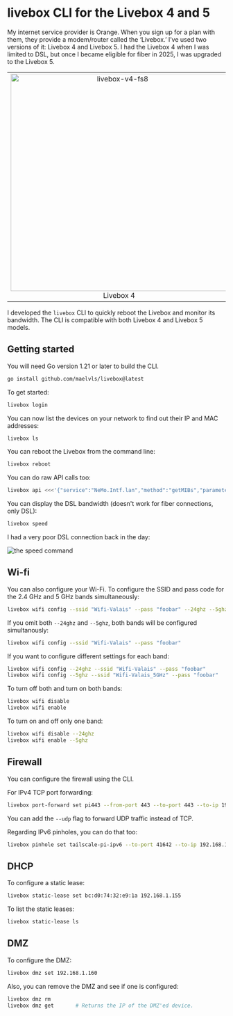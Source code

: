 # livebox CLI for the Livebox 4 and 5

My internet service provider is Orange. When you sign up for a plan with them, they provide a modem/router called the ‘Livebox.’ I’ve used two versions of it: Livebox 4 and Livebox 5. I had the Livebox 4 when I was limited to DSL, but once I became eligible for fiber in 2025, I was upgraded to the Livebox 5.

<!-- Table without border just to align the two images. Center text. -->

<table align="center" border="0">
  <tr>
    <td align="center">
      <img alt="livebox-v4-fs8" src="https://github.com/user-attachments/assets/12b3b3eb-a9be-45b6-868e-a12b414a041c" width="500">
        Livebox 4
    </td>
    <td align="center">
      <img alt="livebox-v5-fs8" src="https://github.com/user-attachments/assets/bf8bf5e2-b7e4-4cd8-9097-15c6fc440eb3" width="500">
      Livebox 5
      </td>
    </tr>
</table>

I developed the `livebox` CLI to quickly reboot the Livebox and monitor its bandwidth. The CLI is compatible with both Livebox 4 and Livebox 5 models.

## Getting started

You will need Go version 1.21 or later to build the CLI.

```sh
go install github.com/maelvls/livebox@latest
```

To get started:

```sh
livebox login
```

You can now list the devices on your network to find out their IP and MAC
addresses:

```sh
livebox ls
```

You can reboot the Livebox from the command line:

```sh
livebox reboot
```

You can do raw API calls too:

```sh
livebox api <<<'{"service":"NeMo.Intf.lan","method":"getMIBs","parameters":{"mibs":"base wlanradio"}}'
```

You can display the DSL bandwidth (doesn't work for fiber connections, only DSL):

```sh
livebox speed
```

I had a very poor DSL connection back in the day:

![the speed command](https://user-images.githubusercontent.com/2195781/114412685-9d8f6500-9bad-11eb-8911-0a571c0b578a.png)

## Wi-fi

You can also configure your Wi-Fi. To configure the SSID and pass code for the
2.4 GHz and 5 GHz bands simultaneously:

```sh
livebox wifi config --ssid "Wifi-Valais" --pass "foobar" --24ghz --5ghz
```

If you omit both `--24ghz` and `--5ghz`, both bands will be configured
simultanously:

```sh
livebox wifi config --ssid "Wifi-Valais" --pass "foobar"
```

If you want to configure different settings for each band:

```sh
livebox wifi config --24ghz --ssid "Wifi-Valais" --pass "foobar"
livebox wifi config --5ghz --ssid "Wifi-Valais_5GHz" --pass "foobar"
```

To turn off both and turn on both bands:

```sh
livebox wifi disable
livebox wifi enable
```

To turn on and off only one band:

```sh
livebox wifi disable --24ghz
livebox wifi enable --5ghz
```

## Firewall

You can configure the firewall using the CLI.

For IPv4 TCP port forwarding:

```sh
livebox port-forward set pi443 --from-port 443 --to-port 443 --to-ip 192.168.1.160 --to-mac E4:5F:01:A6:65:FE
```

You can add the `--udp` flag to forward UDP traffic instead of TCP.

Regarding IPv6 pinholes, you can do that too:

```sh
livebox pinhole set tailscale-pi-ipv6 --to-port 41642 --to-ip 192.168.1.160 --to-mac e4:5f:01:a6:65:fe --udp
```

## DHCP

To configure a static lease:

```sh
livebox static-lease set bc:d0:74:32:e9:1a 192.168.1.155
```

To list the static leases:

```sh
livebox static-lease ls
```

## DMZ

To configure the DMZ:

```sh
livebox dmz set 192.168.1.160
```

Also, you can remove the DMZ and see if one is configured:

```sh
livebox dmz rm
livebox dmz get       # Returns the IP of the DMZ'ed device.
```
